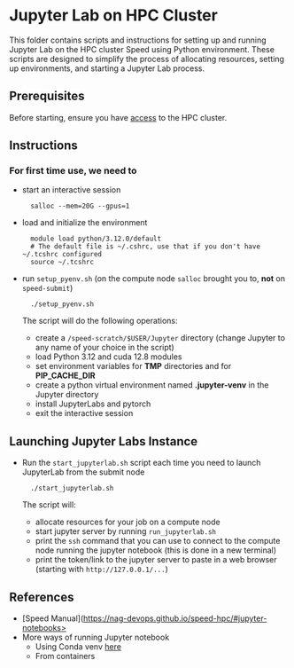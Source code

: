 # Jupyter Lab on HPC Cluster

This folder contains scripts and instructions for setting up and running Jupyter Lab on the HPC cluster Speed using Python environment. These scripts are designed to simplify the process of allocating resources, setting up environments, and starting a Jupyter Lab process.

## Prerequisites

Before starting, ensure you have [access](https://nag-devops.github.io/speed-hpc/#requesting-access) to the HPC cluster.

## Instructions

### For first time use, we need to

* start an interactive session

        salloc --mem=20G --gpus=1

* load and initialize the environment 

        module load python/3.12.0/default
        # The default file is ~/.cshrc, use that if you don't have ~/.tcshrc configured
        source ~/.tcshrc

* run `setup_pyenv.sh` (on the compute node `salloc` brought you to, **not** on `speed-submit`)

        ./setup_pyenv.sh

    The script will do the following operations:
    - create a `/speed-scratch/$USER/Jupyter` directory (change Jupyter to any name of your choice in the script)
    - load Python 3.12 and cuda 12.8 modules
    - set environment variables for **TMP** directories and for **PIP_CACHE_DIR** 
    - create a python virtual environment named **.jupyter-venv** in the Jupyter directory
    - install JupyterLabs and pytorch
    - exit the interactive session

## Launching Jupyter Labs Instance

* Run the `start_jupyterlab.sh` script each time you need to launch JupyterLab from the submit node

        ./start_jupyterlab.sh

    The script will:
    - allocate resources for your job on a compute node
    - start jupyter server by running `run_jupyterlab.sh`
    - print the `ssh` command that you can use to connect to the compute node running the jupyter notebook (this is done in a new terminal)
    - print the token/link to the jupyter server to paste in a web browser (starting with `http://127.0.0.1/...`)

## References
* [Speed Manual](https://nag-devops.github.io/speed-hpc/#jupyter-notebooks>
* More ways of running Jupyter notebook
  * Using Conda venv [here](https://github.com/NAG-DevOps/speed-hpc/tree/master/src/jupyter/jupyterlabs-conda)
  * From containers
